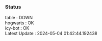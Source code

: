 ### Status


table : DOWN  
hogwarts : OK  
icy-bot : OK  
Latest Update : 2024-05-04 01:42:44.192438
